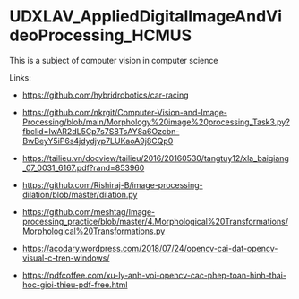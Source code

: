 # UDXLAV_AppliedDigitalImageAndVideoProcessing_HCMUS
This is a subject of computer vision in computer science

Links:

* https://github.com/hybridrobotics/car-racing

* https://github.com/nkrgit/Computer-Vision-and-Image-Processing/blob/main/Morphology%20image%20processing_Task3.py?fbclid=IwAR2dL5Cp7s7S8TsAY8a6Ozcbn-BwBeyY5iP6s4jdydjyp7LUKaoA9j8CQp0

* https://tailieu.vn/docview/tailieu/2016/20160530/tangtuy12/xla_baigiang_07_0031_6167.pdf?rand=853960

* https://github.com/Rishiraj-B/image-processing-dilation/blob/master/dilation.py

* https://github.com/meshtag/Image-processing_practice/blob/master/4.Morphological%20Transformations/Morphological%20Transformations.py

* https://acodary.wordpress.com/2018/07/24/opencv-cai-dat-opencv-visual-c-tren-windows/

* https://pdfcoffee.com/xu-ly-anh-voi-opencv-cac-phep-toan-hinh-thai-hoc-gioi-thieu-pdf-free.html

